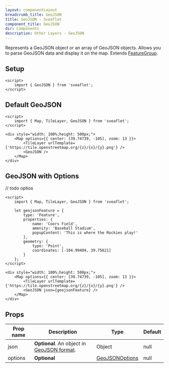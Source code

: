 ```yaml
---
layout: componentLayout
breadcrumb_title: GeoJSON
title: GeoJSON - Sveaflet
component_title: GeoJSON
dir: Components
description: Other Layers - GeoJSON
---
```


Represents a GeoJSON object or an array of GeoJSON objects. Allows you to parse GeoJSON data and display it on the map. Extends [FeatureGroup](https://leafletjs.com/reference.html#featuregroup).

## Setup

```svelte example csr hideOutput
<script>
	import { GeoJSON } from 'sveaflet';
</script>
```

## Default GeoJSON

```svelte example csr
<script>
	import { Map, TileLayer, GeoJSON } from 'sveaflet';
</script>

<div style="width: 100%;height: 500px;">
	<Map options={{ center: [39.74739, -105], zoom: 13 }}>
		<TileLayer urlTemplate={'https://tile.openstreetmap.org/{z}/{x}/{y}.png'} />
		<GeoJSON />
	</Map>
</div>
```

## GeoJSON with Options

// todo optios
```svelte example csr
<script>
	import { Map, TileLayer, GeoJSON } from 'sveaflet';

	let geojsonFeature = {
		type: 'Feature',
		properties: {
			name: 'Coors Field',
			amenity: 'Baseball Stadium',
			popupContent: 'This is where the Rockies play!'
		},
		geometry: {
			type: 'Point',
			coordinates: [-104.99404, 39.75621]
		}
	};
</script>

<div style="width: 100%;height: 500px;">
	<Map options={{ center: [39.74739, -105], zoom: 13 }}>
		<TileLayer urlTemplate={'https://tile.openstreetmap.org/{z}/{x}/{y}.png'} />
		<GeoJSON json={geojsonFeature} />
	</Map>
</div>
```

## Props

| Prop name | Description                                                                                 | Type                                                                  | Default |
| --------- | ------------------------------------------------------------------------------------------- | --------------------------------------------------------------------- | ------- |
| json      | **Optional**. An object in [GeoJSON format](https://datatracker.ietf.org/doc/html/rfc7946). | Object                                                                | null    |
| options   | **Optional**                                                                                | [GeoJSONOptions](https://leafletjs.com/reference.html#geojson-option) | null    |
